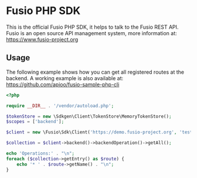 
# Fusio PHP SDK

This is the official Fusio PHP SDK, it helps to talk to the Fusio REST API.
Fusio is an open source API management system, more information at:
https://www.fusio-project.org

## Usage

The following example shows how you can get all registered routes at the backend.
A working example is also available at: https://github.com/apioo/fusio-sample-php-cli

```php
<?php

require __DIR__ . '/vendor/autoload.php';

$tokenStore = new \Sdkgen\Client\TokenStore\MemoryTokenStore();
$scopes = ['backend'];

$client = new \Fusio\Sdk\Client('https://demo.fusio-project.org', 'test', 'FRsNh1zKCXlB', $scopes, $tokenStore);

$collection = $client->backend()->backendOperation()->getAll();

echo 'Operations:' . "\n";
foreach ($collection->getEntry() as $route) {
    echo '* ' . $route->getName() . "\n";
}

```
